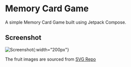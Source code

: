 # Memory Card Game

A simple Memory Card Game built using Jetpack Compose.

## Screenshot

![Screenshot](https://github.com/megarma/memory-game-jetpack-compose/assets/170984711/b4b80d85-5be1-4221-908e-0d22823c69eb.png){:width="200px"}

The fruit images are sourced from [SVG Repo](https://www.svgrepo.com)
